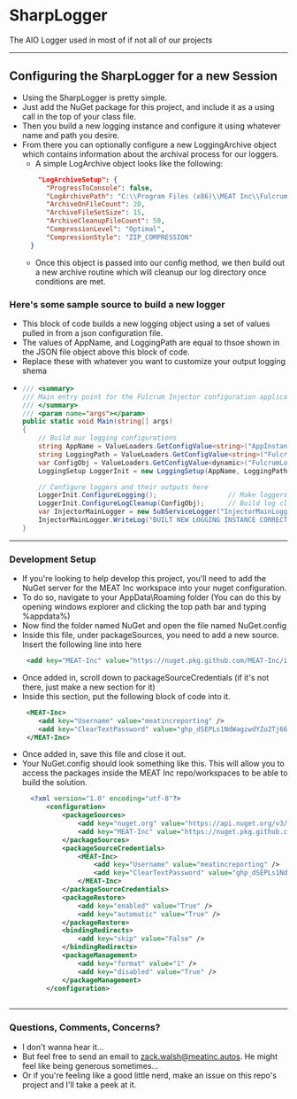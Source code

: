 # SharpLogger
The AIO Logger used in most of if not all of our projects

---

## Configuring the SharpLogger for a new Session
- Using the SharpLogger is pretty simple. 
- Just add the NuGet package for this project, and include it as a using call in the top of your class file. 
- Then you build a new logging instance and configure it using whatever name and path you desire.
- From there you can optionally configure a new LoggingArchive object which contains information about the archival process for our loggers. 
  - A simple LogArchive object looks like the following:
  ```json
      "LogArchiveSetup": {
        "ProgressToConsole": false,
        "LogArchivePath": "C:\\Program Files (x86)\\MEAT Inc\\FulcrumShim\\FulcrumLogs\\FulcrumArchives",
        "ArchiveOnFileCount": 20,
        "ArchiveFileSetSize": 15,
        "ArchiveCleanupFileCount": 50,
        "CompressionLevel": "Optimal",
        "CompressionStyle": "ZIP_COMPRESSION"
    }
  ```
  - Once this object is passed into our config method, we then build out a new archive routine which will cleanup our log directory once conditions are met.

### Here's some sample source to build a new logger
- This block of code builds a new logging object using a set of values pulled in from a json configuration file. 
- The values of AppName, and LoggingPath are equal to thsoe shown in the JSON file object above this block of code. 
- Replace these with whatever you want to customize your output logging shema
- ```csharp
  /// <summary>
  /// Main entry point for the Fulcrum Injector configuration application
  /// </summary>
  /// <param name="args"></param>
  public static void Main(string[] args)
  {
      // Build our logging configurations
      string AppName = ValueLoaders.GetConfigValue<string>("AppInstanceName");
      string LoggingPath = ValueLoaders.GetConfigValue<string>("FulcrumLogging.DefaultLoggingPath");
      var ConfigObj = ValueLoaders.GetConfigValue<dynamic>("FulcrumLogging.LogArchiveSetup");
      LoggingSetup LoggerInit = new LoggingSetup(AppName, LoggingPath);

      // Configure loggers and their outputs here
      LoggerInit.ConfigureLogging();                  // Make loggers
      LoggerInit.ConfigureLogCleanup(ConfigObj);      // Build log cleanup routines
      var InjectorMainLogger = new SubServiceLogger("InjectorMainLogger");
      InjectorMainLogger.WriteLog("BUILT NEW LOGGING INSTANCE CORRECTLY!", LogType.InfoLog);
  }
  ```
  
--- 

### Development Setup
- If you're looking to help develop this project, you'll need to add the NuGet server for the MEAT Inc workspace into your nuget configuration. 
- To do so, navigate to your AppData\Roaming folder (You can do this by opening windows explorer and clicking the top path bar and typing %appdata%)
- Now find the folder named NuGet and open the file named NuGet.config
- Inside this file, under packageSources, you need to add a new source. Insert the following line into here 
     ```XML 
      <add key="MEAT-Inc" value="https://nuget.pkg.github.com/MEAT-Inc/index.json/" protocolVersion="3" />
    ```
- Once added in, scroll down to packageSourceCredentials (if it's not there, just make a new section for it)
- Inside this section, put the following block of code into it.
   ```XML
    <MEAT-Inc>
       <add key="Username" value="meatincreporting" />
       <add key="ClearTextPassword" value="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" />
    </MEAT-Inc>
    ```
 - Once added in, save this file and close it out. 
 - Your NuGet.config should look something like this. This will allow you to access the packages inside the MEAT Inc repo/workspaces to be able to build the solution.
    ```XML
      <?xml version="1.0" encoding="utf-8"?>
          <configuration>
              <packageSources>
                  <add key="nuget.org" value="https://api.nuget.org/v3/index.json" protocolVersion="3" />
                  <add key="MEAT-Inc" value="https://nuget.pkg.github.com/MEAT-Inc/index.json/" protocolVersion="3" />
              </packageSources>
              <packageSourceCredentials>
                  <MEAT-Inc>
                      <add key="Username" value="meatincreporting" />
                      <add key="ClearTextPassword" value="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" />
                  </MEAT-Inc>
              </packageSourceCredentials>
              <packageRestore>
                  <add key="enabled" value="True" />
                  <add key="automatic" value="True" />
              </packageRestore>
              <bindingRedirects>
                  <add key="skip" value="False" />
              </bindingRedirects>
              <packageManagement>
                  <add key="format" value="1" />
                  <add key="disabled" value="True" />
              </packageManagement>
          </configuration> 
          
---

### Questions, Comments, Concerns? 
- I don't wanna hear it...
- But feel free to send an email to zack.walsh@meatinc.autos. He might feel like being generous sometimes...
- Or if you're feeling like a good little nerd, make an issue on this repo's project and I'll take a peek at it.
